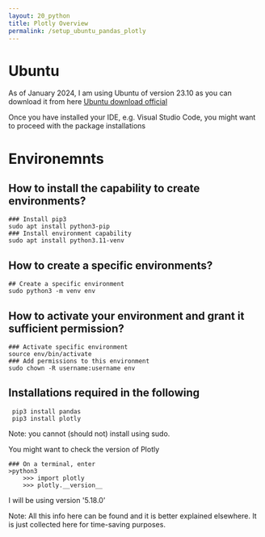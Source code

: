 ```yaml
---
layout: 20_python
title: Plotly Overview
permalink: /setup_ubuntu_pandas_plotly
---
```


# Ubuntu

As of January 2024, I am using Ubuntu of version 23.10 as you can download it from here [Ubuntu download official](https://ubuntu.com/download/desktop)

Once you have installed your IDE, e.g. Visual Studio Code, you might want to proceed with the package installations

# Environemnts

## How to install the capability to create environments?
>
    ### Install pip3
    sudo apt install python3-pip
    ### Install environment capability
    sudo apt install python3.11-venv

## How to create a specific environments?
>    
    ## Create a specific environment
    sudo python3 -m venv env

## How to activate your environment and grant it sufficient permission?
>
    ### Activate specific environment
    source env/bin/activate
    ### Add permissions to this environment
    sudo chown -R username:username env


## Installations required in the following

> 
     pip3 install pandas
     pip3 install plotly

Note: you cannot (should not) install using sudo.

You might want to check the version of Plotly
>
    ### On a terminal, enter
    >python3
        >>> import plotly
        >>> plotly.__version__

I will be using version  '5.18.0’


Note: All this info here can be found and it is better explained elsewhere. It is just collected here for time-saving purposes.








